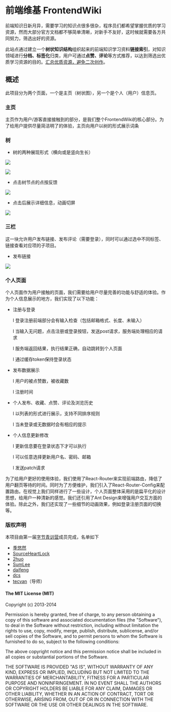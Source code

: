 # 前端维基 FrontendWiki

前端知识日新月异，需要学习的知识点很多很杂，程序员们都希望掌握优质的学习资源，然而大部分官方文档都不够简单清晰，对新手不友好，这时候就需要各方共同努力，筛选出好的资源。

此站点通过建立一个**树状知识结构**组织起来的前端知识学习资料**链接索引**，对知识领域进行**分档、标签化**归类，用户可通过**点赞、评论**等方式推荐，以达到筛选出优质学习资源的目的。<u>汇总优质资源，避免二次创作</u>。

## 概述

此项目分为两个页面，一个是主页（树状图），另一个是个人（用户）信息页。

### 主页

主页作为用户/游客直接接触到的部分，是我们整个FrontendWiki的核心部分。为了给用户提供尽量简洁明了的体验，主页向用户以树的形式展示词条

### 树

- 树的两种展现形式（横向或是竖向生长）

![](https://lx-1259807090.cos.ap-guangzhou.myqcloud.com/blog/a92b31f15942475db7c807fc5d9979e8_tplv-k3u1fbpfcp-watermark.awebp)

![](https://lx-1259807090.cos.ap-guangzhou.myqcloud.com/blog/71872a7a0cae4ab42a0174d6f1d77b1.png)

- 点击树节点的点按反馈

![](https://lx-1259807090.cos.ap-guangzhou.myqcloud.com/blog/9f407da8b3fd4f25993da3962535d324_tplv-k3u1fbpfcp-watermark.awebp)

- 点击后展示详细信息，动画切屏

![](https://lx-1259807090.cos.ap-guangzhou.myqcloud.com/blog/4f3f4376c74a4b4ca3fae9d038b53f43_tplv-k3u1fbpfcp-watermark.awebp)

### 三栏

这一块允许用户发布链接、发布评论（需要登录），同时可以通过选中不同标签、链接查看对应项的子项目。

- 发布链接

![](https://lx-1259807090.cos.ap-guangzhou.myqcloud.com/blog/2.gif)

### 个人页面

个人页面作为用户接触的页面，我们需要给用户尽量完善的功能与舒适的体验。作为个人信息展示的地方，我们实现了以下功能：

- 注册与登录

  l 登录注册前端部分会有输入检查（包括邮箱格式、长度、未输入）

  l 当输入无问题，点击注册或登录按钮，发送post请求，服务端处理相应的请求

  l 服务端返回结果，执行结果正确，自动跳转到个人页面

  l 通过缓存token保持登录状态

- 发布数据展示

  l 用户的被点赞数，被收藏数

  l 注册时间

- 个人发布、收藏、点赞、评论及浏览历史

  l 以列表的形式进行展示，支持不同排序规则

  l 当未登录或无数据时会有相应的提示

- 个人信息更新修改

  l 更新信息要在登录状态下才可以执行

  l 可以任意选择更新用户名、密码、邮箱

  l 发送patch请求

为了给用户更好的使用体验，我们使用了React-Router来实现前端路由，降低了用户翻页等待的时间。同时为了方便维护，我们引入了React-Router-Config来配置路由。在视觉上我们同样进行了一些设计，个人页面整体采用的是扁平化的设计思想，给用户一种清新的感觉。我们还引用了Ant Design来增强用户交互方面的体验。除此之外，我们还实现了一些细节的动画效果，例如登录注册页面的切换等。

### 版权声明

本项目由第一届[字节青训营](https://youthcamp.bytedance.com/)成员完成，名单如下

- [季悠然](https://github.com/youranreus)
- [SourceHeartLock](https://github.com/GrinZero)
- [2huo](https://github.com/2huo)
- [SumLee](https://github.com/Sum-Lee)
- [daifeng](https://github.com/daifengqi)
- [dcs](https://github.com/csDeng)
- [tecvan](https://github.com/Tecvan-fe)（导师）

#### The MIT License (MIT)

Copyright (c) 2013-2014

Permission is hereby granted, free of charge, to any person obtaining a copy of this software and associated documentation files (the "Software"), to deal in the Software without restriction, including without limitation the rights to use, copy, modify, merge, publish, distribute, sublicense, and/or sell copies of the Software, and to permit persons to whom the Software is furnished to do so, subject to the following conditions:

The above copyright notice and this permission notice shall be included in all copies or substantial portions of the Software.

THE SOFTWARE IS PROVIDED "AS IS", WITHOUT WARRANTY OF ANY KIND, EXPRESS OR IMPLIED, INCLUDING BUT NOT LIMITED TO THE WARRANTIES OF MERCHANTABILITY, FITNESS FOR A PARTICULAR PURPOSE AND NONINFRINGEMENT. IN NO EVENT SHALL THE AUTHORS OR COPYRIGHT HOLDERS BE LIABLE FOR ANY CLAIM, DAMAGES OR OTHER LIABILITY, WHETHER IN AN ACTION OF CONTRACT, TORT OR OTHERWISE, ARISING FROM, OUT OF OR IN CONNECTION WITH THE SOFTWARE OR THE USE OR OTHER DEALINGS IN THE SOFTWARE.
